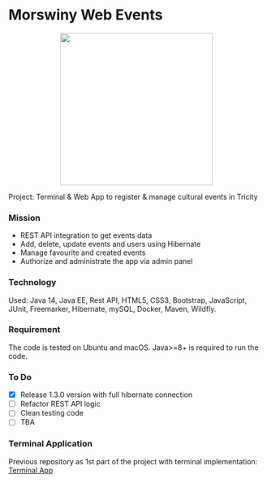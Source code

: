 # Morswiny Web Events

<p align="center"><img style="height: 300px" width="300px"  src='/Users/mateuszstopyra/Desktop/Project/sprint4/jjdzr1-morswiny-rest/src/main/webapp/Images/morswin.png'></p>

Project: Terminal & Web App to register & manage cultural events
in Tricity

### Mission

- REST API integration to get events data
- Add, delete, update events and users using Hibernate
- Manage favourite and created events
- Authorize and administrate the app via admin panel

### Technology

Used: Java 14, Java EE, Rest API, HTML5, CSS3, Bootstrap, JavaScript, JUnit, Freemarker, Hibernate, mySQL, Docker, Maven, Wildfly.

### Requirement

The code is tested on Ubuntu and macOS. Java>=8+ is required to run the code.

### To Do
- [x] Release 1.3.0 version with full hibernate connection
- [ ] Refactor REST API logic
- [ ] Clean testing code
- [ ] TBA

### Terminal Application
Previous repository as 1st part of the project with terminal implementation: [Terminal App](https://github.com/infoshareacademy/jjdzr1-morswiny)


